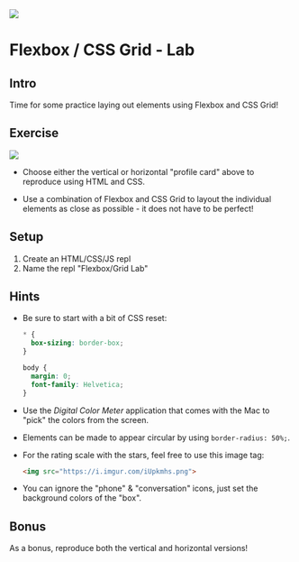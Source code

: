 <img src="https://i.imgur.com/qsSi07H.png">

# Flexbox / CSS Grid - Lab

## Intro

Time for some practice laying out elements using Flexbox and CSS Grid!


## Exercise

<img src="https://i.imgur.com/N4RdHqp.jpg">

- Choose either the vertical or horizontal "profile card" above to reproduce using HTML and CSS.

- Use a combination of Flexbox and CSS Grid to layout the individual elements as close as possible - it does not have to be perfect!

## Setup

1. Create an HTML/CSS/JS repl
2. Name the repl "Flexbox/Grid Lab"

## Hints

- Be sure to start with a bit of CSS reset:

  ```css
  * {
    box-sizing: border-box;
  }

  body {
    margin: 0;
    font-family: Helvetica;
  }
  ```

- Use the _Digital Color Meter_ application that comes with the Mac to "pick" the colors from the screen.

- Elements can be made to appear circular by using `border-radius: 50%;`.

- For the rating scale with the stars, feel free to use this image tag:

	```html
	<img src="https://i.imgur.com/iUpkmhs.png">
	```
	
- You can ignore the "phone" & "conversation" icons, just set the background colors of the "box".

## Bonus

As a bonus, reproduce both the vertical and horizontal versions!


